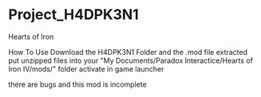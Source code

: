 # Project_H4DPK3N1

Hearts of Iron

How To Use
Download the H4DPK3N1 Folder and the .mod file 
extracted 
put unzipped files into your "My Documents/Paradox Interactice/Hearts of Iron IV/mods/" folder 
activate in game launcher

there are bugs and this mod is incomplete
